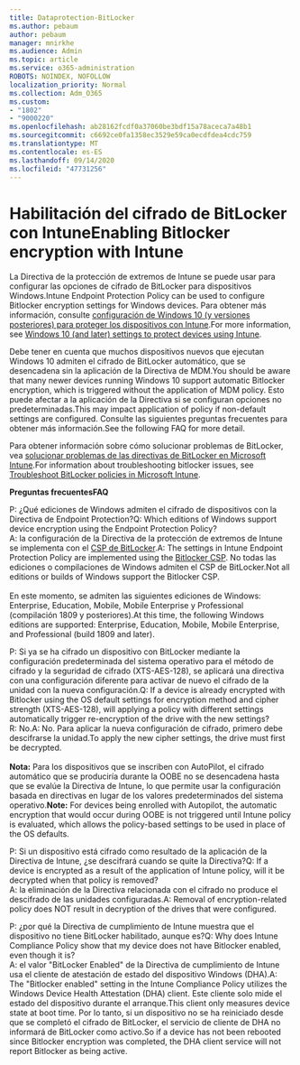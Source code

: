 ```yaml
---
title: Dataprotection-BitLocker
ms.author: pebaum
author: pebaum
manager: mnirkhe
ms.audience: Admin
ms.topic: article
ms.service: o365-administration
ROBOTS: NOINDEX, NOFOLLOW
localization_priority: Normal
ms.collection: Adm_O365
ms.custom:
- "1802"
- "9000220"
ms.openlocfilehash: ab28162fcdf0a37060be3bdf15a78aceca7a48b1
ms.sourcegitcommit: c6692ce0fa1358ec3529e59ca0ecdfdea4cdc759
ms.translationtype: MT
ms.contentlocale: es-ES
ms.lasthandoff: 09/14/2020
ms.locfileid: "47731256"
---
```

# <a name="enabling-bitlocker-encryption-with-intune"></a><span data-ttu-id="32bd3-102">Habilitación del cifrado de BitLocker con Intune</span><span class="sxs-lookup"><span data-stu-id="32bd3-102">Enabling Bitlocker encryption with Intune</span></span>

 <span data-ttu-id="32bd3-103">La Directiva de la protección de extremos de Intune se puede usar para configurar las opciones de cifrado de BitLocker para dispositivos Windows.</span><span class="sxs-lookup"><span data-stu-id="32bd3-103">Intune Endpoint Protection Policy can be used to configure Bitlocker encryption settings for Windows devices.</span></span> <span data-ttu-id="32bd3-104">Para obtener más información, consulte [configuración de Windows 10 (y versiones posteriores) para proteger los dispositivos con Intune](https://docs.microsoft.com/intune/endpoint-protection-windows-10#windows-encryption).</span><span class="sxs-lookup"><span data-stu-id="32bd3-104">For more information, see [Windows 10 (and later) settings to protect devices using Intune](https://docs.microsoft.com/intune/endpoint-protection-windows-10#windows-encryption).</span></span>
 
<span data-ttu-id="32bd3-105">Debe tener en cuenta que muchos dispositivos nuevos que ejecutan Windows 10 admiten el cifrado de BitLocker automático, que se desencadena sin la aplicación de la Directiva de MDM.</span><span class="sxs-lookup"><span data-stu-id="32bd3-105">You should be aware that many newer devices running Windows 10 support automatic Bitlocker encryption, which is triggered without the application of MDM policy.</span></span> <span data-ttu-id="32bd3-106">Esto puede afectar a la aplicación de la Directiva si se configuran opciones no predeterminadas.</span><span class="sxs-lookup"><span data-stu-id="32bd3-106">This may impact application of policy if non-default settings are configured.</span></span> <span data-ttu-id="32bd3-107">Consulte las siguientes preguntas frecuentes para obtener más información.</span><span class="sxs-lookup"><span data-stu-id="32bd3-107">See the following FAQ for more detail.</span></span>
 
<span data-ttu-id="32bd3-108">Para obtener información sobre cómo solucionar problemas de BitLocker, vea [solucionar problemas de las directivas de BitLocker en Microsoft Intune](https://docs.microsoft.com/intune/protect/troubleshoot-bitlocker-policies).</span><span class="sxs-lookup"><span data-stu-id="32bd3-108">For information about troubleshooting bitlocker issues, see [Troubleshoot BitLocker policies in Microsoft Intune](https://docs.microsoft.com/intune/protect/troubleshoot-bitlocker-policies).</span></span>
 
 
<span data-ttu-id="32bd3-109">**Preguntas frecuentes**</span><span class="sxs-lookup"><span data-stu-id="32bd3-109">**FAQ**</span></span>

 <span data-ttu-id="32bd3-110">P: ¿Qué ediciones de Windows admiten el cifrado de dispositivos con la Directiva de Endpoint Protection?</span><span class="sxs-lookup"><span data-stu-id="32bd3-110">Q: Which editions of Windows support device encryption using the Endpoint Protection Policy?</span></span><br>
 <span data-ttu-id="32bd3-111">A: la configuración de la Directiva de la protección de extremos de Intune se implementa con el [CSP de BitLocker](https://docs.microsoft.com/windows/client-management/mdm/bitlocker-csp).</span><span class="sxs-lookup"><span data-stu-id="32bd3-111">A: The settings in Intune Endpoint Protection Policy  are implemented using the [Bitlocker CSP](https://docs.microsoft.com/windows/client-management/mdm/bitlocker-csp).</span></span> <span data-ttu-id="32bd3-112">No todas las ediciones o compilaciones de Windows admiten el CSP de BitLocker.</span><span class="sxs-lookup"><span data-stu-id="32bd3-112">Not all editions or builds of Windows support the Bitlocker CSP.</span></span> <br><br>
      <span data-ttu-id="32bd3-113">En este momento, se admiten las siguientes ediciones de Windows: Enterprise, Education, Mobile, Mobile Enterprise y Professional (compilación 1809 y posteriores).</span><span class="sxs-lookup"><span data-stu-id="32bd3-113">At this time, the following Windows editions are supported: Enterprise, Education, Mobile, Mobile Enterprise, and Professional (build 1809 and later).</span></span>
 
<span data-ttu-id="32bd3-114">P: Si ya se ha cifrado un dispositivo con BitLocker mediante la configuración predeterminada del sistema operativo para el método de cifrado y la seguridad de cifrado (XTS-AES-128), se aplicará una directiva con una configuración diferente para activar de nuevo el cifrado de la unidad con la nueva configuración.</span><span class="sxs-lookup"><span data-stu-id="32bd3-114">Q: If a device is already encrypted with Bitlocker using the OS default settings for encryption method and cipher strength (XTS-AES-128), will applying a policy with different settings automatically trigger re-encryption of the drive with the new settings?</span></span><br>
<span data-ttu-id="32bd3-115">R: No.</span><span class="sxs-lookup"><span data-stu-id="32bd3-115">A: No.</span></span> <span data-ttu-id="32bd3-116">Para aplicar la nueva configuración de cifrado, primero debe descifrarse la unidad.</span><span class="sxs-lookup"><span data-stu-id="32bd3-116">To apply the new cipher settings, the drive must first be decrypted.</span></span><br><br>
<span data-ttu-id="32bd3-117">**Nota:** Para los dispositivos que se inscriben con AutoPilot, el cifrado automático que se produciría durante la OOBE no se desencadena hasta que se evalúe la Directiva de Intune, lo que permite usar la configuración basada en directivas en lugar de los valores predeterminados del sistema operativo.</span><span class="sxs-lookup"><span data-stu-id="32bd3-117">**Note:** For devices being enrolled with Autopilot, the automatic encryption that would occur during OOBE is not triggered until Intune policy is evaluated, which allows the policy-based settings to be used in place of the OS defaults.</span></span>
 
<span data-ttu-id="32bd3-118">P: Si un dispositivo está cifrado como resultado de la aplicación de la Directiva de Intune, ¿se descifrará cuando se quite la Directiva?</span><span class="sxs-lookup"><span data-stu-id="32bd3-118">Q: If a device is encrypted as a result of the  application of Intune policy, will it be decrypted when that policy is removed?</span></span><br>
<span data-ttu-id="32bd3-119">A: la eliminación de la Directiva relacionada con el cifrado no produce el descifrado de las unidades configuradas.</span><span class="sxs-lookup"><span data-stu-id="32bd3-119">A: Removal of encryption-related policy does NOT result in decryption of the drives that were configured.</span></span>
 
<span data-ttu-id="32bd3-120">P: ¿por qué la Directiva de cumplimiento de Intune muestra que el dispositivo no tiene BitLocker habilitado, aunque es?</span><span class="sxs-lookup"><span data-stu-id="32bd3-120">Q: Why does Intune Compliance Policy show that my device does not have Bitlocker enabled, even though it is?</span></span><br>
<span data-ttu-id="32bd3-121">A: el valor "BitLocker Enabled" de la Directiva de cumplimiento de Intune usa el cliente de atestación de estado del dispositivo Windows (DHA).</span><span class="sxs-lookup"><span data-stu-id="32bd3-121">A: The "Bitlocker enabled" setting in the Intune Compliance Policy utilizes the Windows Device Health Attestation  (DHA) client.</span></span> <span data-ttu-id="32bd3-122">Este cliente solo mide el estado del dispositivo durante el arranque.</span><span class="sxs-lookup"><span data-stu-id="32bd3-122">This client only measures device state at boot time.</span></span> <span data-ttu-id="32bd3-123">Por lo tanto, si un dispositivo no se ha reiniciado desde que se completó el cifrado de BitLocker, el servicio de cliente de DHA no informará de BitLocker como activo.</span><span class="sxs-lookup"><span data-stu-id="32bd3-123">So if a device has not been rebooted since Bitlocker encryption was completed, the DHA client service will not report Bitlocker as being active.</span></span>
 
 